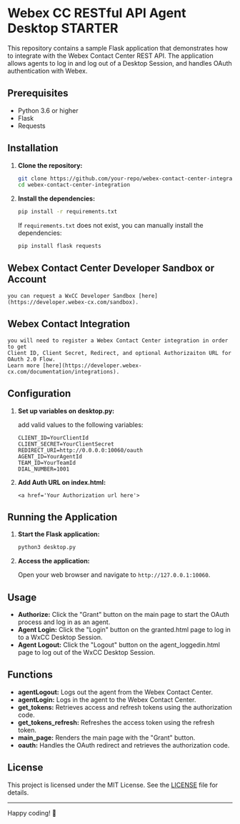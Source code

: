 # Webex CC RESTful API Agent Desktop STARTER

This repository contains a sample Flask application that demonstrates how to integrate with the Webex Contact Center REST API. The application allows agents to log in and log out of a Desktop Session, and handles OAuth authentication with Webex.

## Prerequisites

- Python 3.6 or higher
- Flask
- Requests

## Installation

1. **Clone the repository:**

    ```sh
    git clone https://github.com/your-repo/webex-contact-center-integration.git
    cd webex-contact-center-integration
    ```

2. **Install the dependencies:**

    ```sh
    pip install -r requirements.txt
    ```

    If `requirements.txt` does not exist, you can manually install the dependencies:

    ```sh
    pip install flask requests
    ```
## Webex Contact Center Developer Sandbox or Account
    you can request a WxCC Developer Sandbox [here](https://developer.webex-cx.com/sandbox).

## Webex Contact Integration
    you will need to register a Webex Contact Center integration in order to get
    Client ID, Client Secret, Redirect, and optional Authorizaiton URL for OAuth 2.0 Flow.
    Learn more [here](https://developer.webex-cx.com/documentation/integrations).

## Configuration

1. **Set up variables on desktop.py:**

    add valid values to the following variables:

    ```
    CLIENT_ID=YourClientId
    CLIENT_SECRET=YourClientSecret
    REDIRECT_URI=http://0.0.0.0:10060/oauth
    AGENT_ID=YourAgentId
    TEAM_ID=YourTeamId
    DIAL_NUMBER=1001
    ```

2. **Add Auth URL on index.html:**
    ```
    <a href='Your Authorization url here'>
    ```

## Running the Application

1. **Start the Flask application:**

    ```sh
    python3 desktop.py
    ```

2. **Access the application:**

    Open your web browser and navigate to `http://127.0.0.1:10060`.

## Usage

- **Authorize:** Click the "Grant" button on the main page to start the OAuth process and log in as an agent.
- **Agent Login:** Click the "Login" button on the granted.html page to log in to a WxCC Desktop Session.
- **Agent Logout:** Click the "Logout" button on the agent_loggedin.html page to log out of the WxCC Desktop Session.

## Functions

- **agentLogout:** Logs out the agent from the Webex Contact Center.
- **agentLogin:** Logs in the agent to the Webex Contact Center.
- **get_tokens:** Retrieves access and refresh tokens using the authorization code.
- **get_tokens_refresh:** Refreshes the access token using the refresh token.
- **main_page:** Renders the main page with the "Grant" button.
- **oauth:** Handles the OAuth redirect and retrieves the authorization code.

## License

This project is licensed under the MIT License. See the [LICENSE](LICENSE) file for details.

---

Happy coding! 🚀